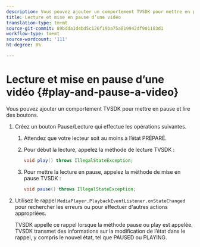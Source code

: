 ```yaml
---
description: Vous pouvez ajouter un comportement TVSDK pour mettre en pause et lire des boutons.
title: Lecture et mise en pause d’une vidéo
translation-type: tm+mt
source-git-commit: 89bdda1d4bd5c126f19ba75a819942df901183d1
workflow-type: tm+mt
source-wordcount: '111'
ht-degree: 0%

---
```



# Lecture et mise en pause d’une vidéo {#play-and-pause-a-video}

Vous pouvez ajouter un comportement TVSDK pour mettre en pause et lire des boutons.

1. Créez un bouton Pause/Lecture qui effectue les opérations suivantes.
   1. Attendez que votre lecteur soit au moins à l’état PRÉPARÉ.
   1. Pour début la lecture, appelez la méthode de lecture TVSDK :

      ```java
      void play() throws IllegalStateException;
      ```

   1. Pour mettre la lecture en pause, appelez la méthode de mise en pause TVSDK :

      ```java
      void pause() throws IllegalStateException;
      ```

1. Utilisez le rappel `MediaPlayer.PlaybackEventListener.onStateChanged` pour rechercher les erreurs ou pour effectuer d&#39;autres actions appropriées.

   TVSDK appelle ce rappel lorsque la méthode pause ou play est appelée. TVSDK transmet des informations sur la modification de l’état dans le rappel, y compris le nouvel état, tel que PAUSED ou PLAYING.

